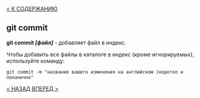 [< К СОДЕРЖАНИЮ](readme.md)

## git commit

**git commit *[файл]*** - добавляет файл в индекс.

Чтобы добавить все файлы в каталоге в индекс (кроме игнорируемых), используйте команду:

```bash=
git commit -m "название вашего изменения на английском (коротко и локанично"
```
[< НАЗАД](add.md) [ВПЕРЕД >](push.md)